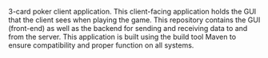 3-card poker client application. This client-facing application holds the GUI that the client sees when playing the game.
This repository contains the GUI (front-end) as well as the backend for sending and receiving data to and from the server.
This application is built using the build tool Maven to ensure compatibility and proper function on all systems.

